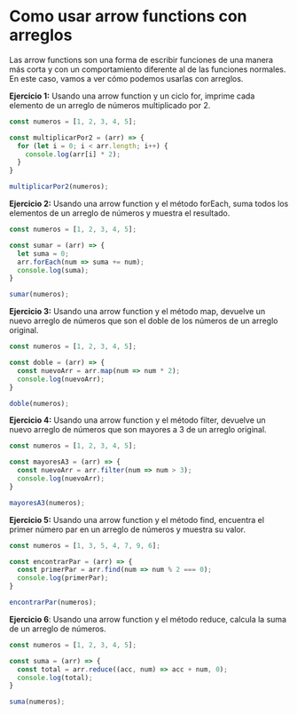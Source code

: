 # Como usar arrow functions con arreglos

Las arrow functions son una forma de escribir funciones de una manera más corta y con un comportamiento diferente al de las funciones normales. En este caso, vamos a ver cómo podemos usarlas con arreglos.

**Ejercicio 1:** Usando una arrow function y un ciclo for, imprime cada elemento de un arreglo de números multiplicado por 2.

```javascript
const numeros = [1, 2, 3, 4, 5];

const multiplicarPor2 = (arr) => {
  for (let i = 0; i < arr.length; i++) {
    console.log(arr[i] * 2);
  }
}

multiplicarPor2(numeros);
```

**Ejercicio 2:** Usando una arrow function y el método forEach, suma todos los elementos de un arreglo de números y muestra el resultado.

```javascript
const numeros = [1, 2, 3, 4, 5];

const sumar = (arr) => {
  let suma = 0;
  arr.forEach(num => suma += num);
  console.log(suma);
}

sumar(numeros);
```

**Ejercicio 3:** Usando una arrow function y el método map, devuelve un nuevo arreglo de números que son el doble de los números de un arreglo original.

```javascript
const numeros = [1, 2, 3, 4, 5];

const doble = (arr) => {
  const nuevoArr = arr.map(num => num * 2);
  console.log(nuevoArr);
}

doble(numeros);
```

**Ejercicio 4:** Usando una arrow function y el método filter, devuelve un nuevo arreglo de números que son mayores a 3 de un arreglo original.

```javascript
const numeros = [1, 2, 3, 4, 5];

const mayoresA3 = (arr) => {
  const nuevoArr = arr.filter(num => num > 3);
  console.log(nuevoArr);
}

mayoresA3(numeros);
```

**Ejercicio 5:** Usando una arrow function y el método find, encuentra el primer número par en un arreglo de números y muestra su valor.

```javascript
const numeros = [1, 3, 5, 4, 7, 9, 6];

const encontrarPar = (arr) => {
  const primerPar = arr.find(num => num % 2 === 0);
  console.log(primerPar);
}

encontrarPar(numeros);
```

**Ejercicio 6**: Usando una arrow function y el método reduce, calcula la suma de un arreglo de números.

```javascript
const numeros = [1, 2, 3, 4, 5];

const suma = (arr) => {
  const total = arr.reduce((acc, num) => acc + num, 0);
  console.log(total);
}

suma(numeros);
```
